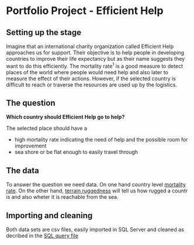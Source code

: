 # Portfolio Project - Efficient Help

## Setting up the stage

Imagine that an international charity organization called Efficient Help approaches us for support. Their objective is to help people in developing countries to improve their life expectancy but as their name suggests they want to do this efficiently. The mortality rate<sup>1</sup> is a good measure to detect places of the world where people would need help and also later to measure the effect of their actions. However, if the selected country is difficult to reach or traverse the resources are used up by the logistics. 

## The question

**Which country should Efficient Help go to help?**

The selected place should have a
  * high mortality rate indicating the need of help and the possible room for improvement
  * sea shore or be flat enough to easily travel through

## The data

To answer the question we need data. On one hand country level [mortality rate](https://public.tableau.com/app/sample-data/IHME_GBD_2010_MORTALITY_AGE_SPECIFIC_BY_COUNTRY_1970_2010.csv). On the other hand, [terrain ruggedness](https://diegopuga.org/data/rugged/) will tell us how rugged a countr is and also wheter it is reachable from the sea.

## Importing and cleaning

Both data sets are csv files, easily imported in SQL Server and cleaned as decribed in the [SQL query file](Portfolio_SQLQuery.sql)
